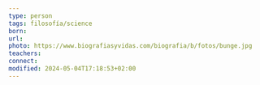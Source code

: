 ```yaml
---
type: person
tags: filosofía/science
born: 
url: 
photo: https://www.biografiasyvidas.com/biografia/b/fotos/bunge.jpg
teachers: 
connect: 
modified: 2024-05-04T17:18:53+02:00
---
```

